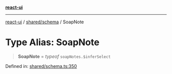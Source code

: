 [**react-ui**](../../../README.md)

***

[react-ui](../../../README.md) / [shared/schema](../README.md) / SoapNote

# Type Alias: SoapNote

> **SoapNote** = *typeof* `soapNotes.$inferSelect`

Defined in: [shared/schema.ts:350](https://github.com/UWA-CITS5206-DMR/react-ui/blob/7050e78c07ed514b5a3e8c4228a2104c7641f592/shared/schema.ts#L350)
